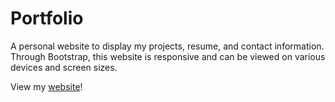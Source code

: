 # Portfolio
A personal website to display my projects, resume, and contact information.\
Through Bootstrap, this website is responsive and can be viewed on various devices and screen sizes.

View my [website](https://jessicayu62.github.io/)!
